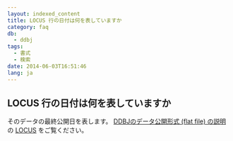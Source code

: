 ```yaml
---
layout: indexed_content
title: LOCUS 行の日付は何を表していますか
category: faq
db:
  - ddbj
tags:
  - 書式
  - 検索
date: 2014-06-03T16:51:46
lang: ja
---
```


## LOCUS 行の日付は何を表していますか

<p>そのデータの最終公開日を表します。 <a href="/ddbj/flat-file.html">DDBJのデータ公開形式 (flat file) の説明</a>の <a href="/ddbj/flat-file.html#LocusB">LOCUS</a> をご覧ください。</p>